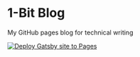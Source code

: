 # 1-Bit Blog
My GitHub pages blog for technical writing

[![Deploy Gatsby site to Pages](https://github.com/1-bit-wonder/1-bit-blog/actions/workflows/pages.yml/badge.svg)](https://github.com/1-bit-wonder/1-bit-blog/actions/workflows/pages.yml)
